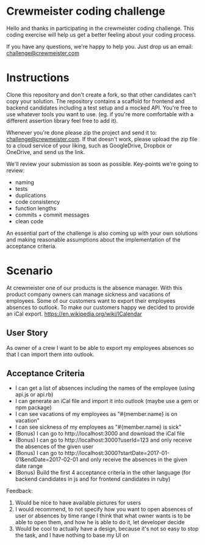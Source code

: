 # Crewmeister coding challenge 

Hello and thanks in participating in the crewmeister coding challenge. This
coding exercise will help us get a better feeling about your coding process.

If you have any questions, we're happy to help you. Just drop us an 
email: challenge@crewmeister.com

# Instructions

Clone this repository and don't create a fork, so that other candidates 
can't copy your solution. The repository contains a scaffold for frontend
and backend candidates including a test setup and a mocked API. You're 
free to use whatever tools you want to use. (eg. if you're more comfortable
with a different assertion library feel free to add it).

Whenever you're done please zip the project and send it to: 
challenge@crewmeister.com. If that doesn't work, please upload
the zip file to a cloud service of your liking, such as GoogleDrive, Dropbox
or OneDrive, and send us the link.

We'll review your submission as soon as possible. Key-points we're going
to review:

- naming
- tests
- duplications
- code consistency
- function lengths
- commits + commit messages
- clean code

An essential part of the challenge is also coming up with your own solutions and making reasonable assumptions about the implementation of the acceptance criteria.
 
# Scenario

At crewmeister one of our products is the absence manager. With this product 
company owners can manage sickness and vacations of employees. Some of our 
customers want to export their employees absences to outlook. To make our 
customers happy we decided to provide an iCal export. 
https://en.wikipedia.org/wiki/ICalendar 

## User Story

As owner of a crew I want to be able to export my employees absences so 
that I can import them into outlook.

## Acceptance Criteria

- I can get a list of absences including the names of the employee (using api.js or api.rb)
- I can generate an iCal file and import it into outlook (maybe use a gem or npm package)
- I can see vacations of my employees as "#{member.name} is on vacation" 
- I can see sickness of my employees as "#{member.name} is sick" 
- (Bonus) I can go to http://localhost:3000 and download the iCal file
- (Bonus) I can go to http://localhost:3000?userId=123 and only receive the absences of the given user
- (Bonus) I can go to http://localhost:3000?startDate=2017-01-01&endDate=2017-02-01 and only receive the absences in the given date range
- (Bonus) Build the first 4 acceptance criteria in the other language (for backend candidates in js and for frontend candidates in ruby)

Feedback:
1. Would be nice to have available pictures for users
2. I would recommend, to not specify how you want to open absences of user or absences by time range
I think that what owner wants is to be able to open them, and how he is able to do it, let developer decide
3. Would be cool to actually have a design, because it's not so easy to stop the task, and I have nothing to
base my UI on